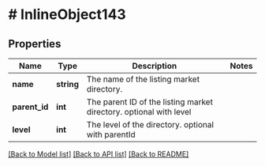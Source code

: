 # # InlineObject143

## Properties

Name | Type | Description | Notes
------------ | ------------- | ------------- | -------------
**name** | **string** | The name of the listing market directory. | 
**parent_id** | **int** | The parent ID of the listing market directory. optional  with level | 
**level** | **int** | The level of the directory. optional  with parentId | 

[[Back to Model list]](../../README.md#documentation-for-models) [[Back to API list]](../../README.md#documentation-for-api-endpoints) [[Back to README]](../../README.md)


